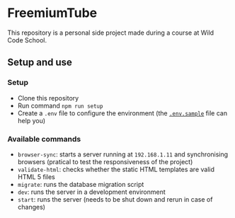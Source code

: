 # FreemiumTube

This repository is a personal side project made during a course at Wild Code School.

## Setup and use

### Setup

- Clone this repository
- Run command `npm run setup`
- Create a `.env` file to configure the environment (the [`.env.sample`](./.env.sample) file can help you)

### Available commands

- `browser-sync`: starts a server running at `192.168.1.11` and synchronising browsers (pratical to test the responsiveness of the project)
- `validate-html`: checks whether the static HTML templates are valid HTML 5 files
- `migrate`: runs the database migration script
- `dev`: runs the server in a development environment
- `start`: runs the server (needs to be shut down and rerun in case of changes)
